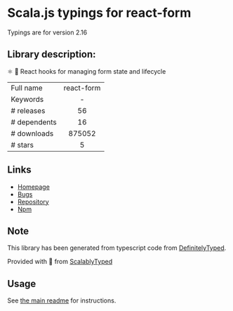 
# Scala.js typings for react-form

Typings are for version 2.16

## Library description:
⚛️ 💼 React hooks for managing form state and lifecycle

|                    |                 |
| ------------------ | :-------------: |
| Full name          | react-form |
| Keywords           | - |
| # releases         | 56 |
| # dependents       | 16 |
| # downloads        | 875052 |
| # stars            | 5 |

## Links
- [Homepage](https://github.com/tannerlinsley/react-form#readme)
- [Bugs](https://github.com/tannerlinsley/react-form/issues)
- [Repository](https://github.com/tannerlinsley/react-form)
- [Npm](https://www.npmjs.com/package/react-form)
    


## Note
This library has been generated from typescript code from [DefinitelyTyped](https://definitelytyped.org).

Provided with :purple_heart: from [ScalablyTyped](https://github.com/oyvindberg/ScalablyTyped)

## Usage
See [the main readme](../../readme.md) for instructions.


